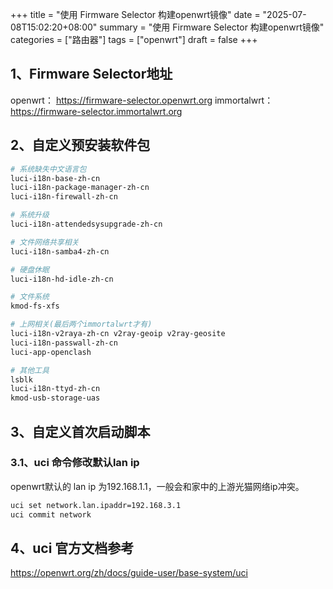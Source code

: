 +++
title = "使用 Firmware Selector 构建openwrt镜像"
date = "2025-07-08T15:02:20+08:00"
summary = "使用 Firmware Selector 构建openwrt镜像"
categories = ["路由器"]
tags = ["openwrt"]
draft = false
+++

## 1、Firmware Selector地址

openwrt：
https://firmware-selector.openwrt.org
immortalwrt：
https://firmware-selector.immortalwrt.org

## 2、自定义预安装软件包

```bash
# 系统缺失中文语言包
luci-i18n-base-zh-cn
luci-i18n-package-manager-zh-cn
luci-i18n-firewall-zh-cn

# 系统升级
luci-i18n-attendedsysupgrade-zh-cn

# 文件网络共享相关
luci-i18n-samba4-zh-cn

# 硬盘休眠
luci-i18n-hd-idle-zh-cn

# 文件系统
kmod-fs-xfs

# 上网相关(最后两个immortalwrt才有)
luci-i18n-v2raya-zh-cn v2ray-geoip v2ray-geosite
luci-i18n-passwall-zh-cn
luci-app-openclash

# 其他工具
lsblk
luci-i18n-ttyd-zh-cn
kmod-usb-storage-uas
```

## 3、自定义首次启动脚本
### 3.1、uci 命令修改默认lan ip

openwrt默认的 lan ip 为192.168.1.1，一般会和家中的上游光猫网络ip冲突。
```bash
uci set network.lan.ipaddr=192.168.3.1
uci commit network
```

## 4、uci 官方文档参考

https://openwrt.org/zh/docs/guide-user/base-system/uci
